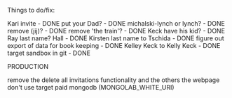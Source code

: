 Things to do/fix:

Kari invite - DONE
put your Dad? - DONE
michalski-lynch or lynch? - DONE
remove (jij)? - DONE
remove 'the train'? - DONE
Keck have his kid? - DONE
Ray last name? Hall - DONE
Kirsten last name to Tschida - DONE
figure out export of data for book keeping - DONE
Kelley Keck to Kelly Keck - DONE
target sandbox in git - DONE

PRODUCTION

remove the delete all invitations functionality and the others the webpage don't use
target paid mongodb (MONGOLAB_WHITE_URI)